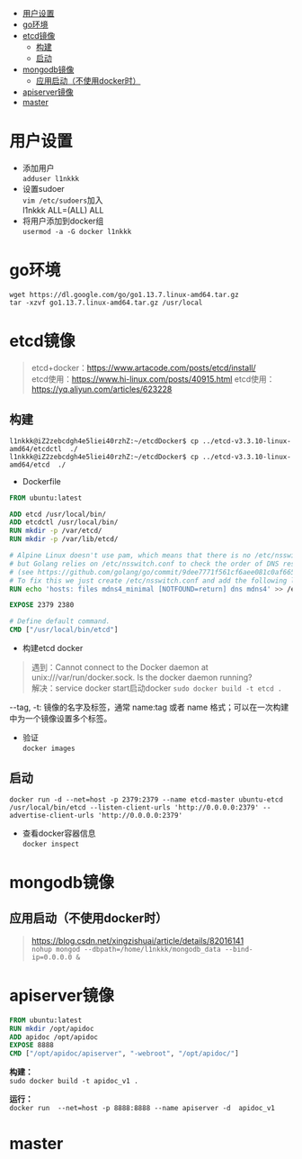 - [用户设置](#%E7%94%A8%E6%88%B7%E8%AE%BE%E7%BD%AE)
- [go环境](#go%E7%8E%AF%E5%A2%83)
- [etcd镜像](#etcd%E9%95%9C%E5%83%8F)
  - [构建](#%E6%9E%84%E5%BB%BA)
  - [启动](#%E5%90%AF%E5%8A%A8)
- [mongodb镜像](#mongodb%E9%95%9C%E5%83%8F)
  - [应用启动（不使用docker时）](#%E5%BA%94%E7%94%A8%E5%90%AF%E5%8A%A8%E4%B8%8D%E4%BD%BF%E7%94%A8docker%E6%97%B6)
- [apiserver镜像](#apiserver%E9%95%9C%E5%83%8F)
- [master](#master)
# 用户设置
- 添加用户  
`adduser l1nkkk`
- 设置sudoer  
`vim /etc/sudoers`加入  
l1nkkk  ALL=(ALL)       ALL
- 将用户添加到docker组  
`usermod -a -G docker l1nkkk`
# go环境
`wget https://dl.google.com/go/go1.13.7.linux-amd64.tar.gz`  
`tar -xzvf go1.13.7.linux-amd64.tar.gz /usr/local`  

# etcd镜像
> etcd+docker：https://www.artacode.com/posts/etcd/install/  
> etcd使用：https://www.hi-linux.com/posts/40915.html
> etcd使用：https://yq.aliyun.com/articles/623228

## 构建
`l1nkkk@iZ2zebcdgh4e5liei40rzhZ:~/etcdDocker$ cp ../etcd-v3.3.10-linux-amd64/etcdctl  ./`    
`l1nkkk@iZ2zebcdgh4e5liei40rzhZ:~/etcdDocker$ cp ../etcd-v3.3.10-linux-amd64/etcd  ./`

- Dockerfile
```Dockerfile
FROM ubuntu:latest

ADD etcd /usr/local/bin/
ADD etcdctl /usr/local/bin/
RUN mkdir -p /var/etcd/
RUN mkdir -p /var/lib/etcd/

# Alpine Linux doesn't use pam, which means that there is no /etc/nsswitch.conf,
# but Golang relies on /etc/nsswitch.conf to check the order of DNS resolving
# (see https://github.com/golang/go/commit/9dee7771f561cf6aee081c0af6658cc81fac3918)
# To fix this we just create /etc/nsswitch.conf and add the following line:
RUN echo 'hosts: files mdns4_minimal [NOTFOUND=return] dns mdns4' >> /etc/nsswitch.conf

EXPOSE 2379 2380

# Define default command.
CMD ["/usr/local/bin/etcd"]
```

- 构建etcd docker  
> 遇到：Cannot connect to the Docker daemon at unix:///var/run/docker.sock. Is the docker daemon running?  
> 解决：service docker start启动docker
`sudo docker build -t etcd .`  


--tag, -t: 镜像的名字及标签，通常 name:tag 或者 name 格式；可以在一次构建中为一个镜像设置多个标签。
- 验证  
`docker images`

## 启动
`docker run -d --net=host -p 2379:2379 --name etcd-master ubuntu-etcd   /usr/local/bin/etcd --listen-client-urls 'http://0.0.0.0:2379' --advertise-client-urls 'http://0.0.0.0:2379'`


- 查看docker容器信息  
  `docker inspect `

# mongodb镜像
## 应用启动（不使用docker时）
> https://blog.csdn.net/xingzishuai/article/details/82016141  
`nohup mongod --dbpath=/home/l1nkkk/mongodb_data --bind-ip=0.0.0.0 &`


# apiserver镜像

```Dockerfile
FROM ubuntu:latest
RUN mkdir /opt/apidoc
ADD apidoc /opt/apidoc
EXPOSE 8888
CMD ["/opt/apidoc/apiserver", "-webroot", "/opt/apidoc/"]
```
**构建：**  
`sudo docker build -t apidoc_v1 .`

**运行：**  
`docker run  --net=host -p 8888:8888 --name apiserver -d  apidoc_v1 `

# master 



